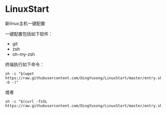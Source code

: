 # LinuxStart
新linux主机一键配置



一键配置包括如下软件：

- git
- zsh
- oh-my-zsh

终端执行如下命令：

```
sh -c "$(wget https://raw.githubusercontent.com/DingYusong/LinuxStart/master/entry.sh -O -)"
```

或者

```
sh -c "$(curl -fsSL https://raw.githubusercontent.com/DingYusong/LinuxStart/master/entry.sh)"
```

